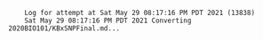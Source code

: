         Log for attempt at Sat May 29 08:17:16 PM PDT 2021 (13838)
        Sat May 29 08:17:16 PM PDT 2021 Converting 2020BIO101/KBxSNPFinal.md...
